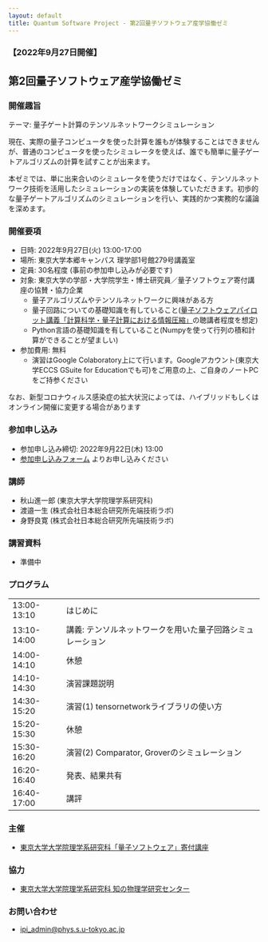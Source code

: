 ```yaml
---
layout: default
title: Quantum Software Project - 第2回量子ソフトウェア産学協働ゼミ
---
```


### 【2022年9月27日開催】
## 第2回量子ソフトウェア産学協働ゼミ

### 開催趣旨

テーマ: 量子ゲート計算のテンソルネットワークシミュレーション

現在、実際の量子コンピュータを使った計算を誰もが体験することはできませんが、普通のコンピュータを使ったシミュレータを使えば、誰でも簡単に量子ゲートアルゴリズムの計算を試すことが出来ます。

本ゼミでは、単に出来合いのシミュレータを使うだけではなく、テンソルネットワーク技術を活用したシミュレーションの実装を体験していただきます。初歩的な量子ゲートアルゴリズムのシミュレーションを行い、実践的かつ実務的な議論を深めます。

### 開催要項

* 日時: 2022年9月27日(火) 13:00-17:00
* 場所: 東京大学本郷キャンパス 理学部1号館279号講義室
* 定員: 30名程度 (事前の参加申し込みが必要です)
* 対象: 東京大学の学部・大学院学生・博士研究員／量子ソフトウェア寄付講座の協賛・協力企業
   * 量子アルゴリズムやテンソルネットワークに興味がある方
   * 量子回路についての基礎知識を有していること([量子ソフトウェアパイロット講義「計算科学・量子計算における情報圧縮」](https://github.com/utokyo-qsw/data-compression/blob/main/README.md)の聴講者程度を想定)
	* Python言語の基礎知識を有していること(Numpyを使って行列の積和計算ができることが望ましい)
* 参加費用: 無料
    * 演習はGoogle Colaboratory上にて行います。Googleアカウント(東京大学ECCS GSuite for Educationでも可)をご用意の上、ご自身のノートPCをご持参ください

なお、新型コロナウィルス感染症の拡大状況によっては、ハイブリッドもしくはオンライン開催に変更する場合があります

### 参加申し込み

* 参加申し込み締切: 2022年9月22日(木) 13:00
* [参加申し込みフォーム](https://forms.gle/Q1P5yMNYZS2ca9Rk6) よりお申し込みください

### 講師

* 秋山進一郎 (東京大学大学院理学系研究科)
* 渡邉一生 (株式会社日本総合研究所先端技術ラボ)
* 身野良寛 (株式会社日本総合研究所先端技術ラボ)

### 講習資料

* 準備中

### プログラム

<table>
<tr><td>13:00-13:10</td><td>はじめに</td></tr>
<tr><td>13:10-14:00</td><td>講義: テンソルネットワークを用いた量子回路シミュレーション</td></tr>
<tr><td>14:00-14:10</td><td>休憩</td></tr>
<tr><td>14:10-14:30</td><td>演習課題説明</td></tr>

<tr><td>14:30-15:20</td><td>演習(1) tensornetworkライブラリの使い方</td></tr>
<tr><td>15:20-15:30</td><td>休憩</td></tr>
<tr><td>15:30-16:20</td><td>演習(2) Comparator, Groverのシミュレーション</td></tr>
<tr><td>16:20-16:40</td><td>発表、結果共有</td></tr>
<tr><td>16:40-17:00</td><td>講評</td></tr>
</table>

### 主催

* [東京大学大学院理学系研究科「量子ソフトウェア」寄付講座](https://qsw.phys.s.u-tokyo.ac.jp)

### 協力

* [東京大学大学院理学系研究科 知の物理学研究センター](https://www.phys.s.u-tokyo.ac.jp/lp/ipi/)

### お問い合わせ

* [ipi_admin@phys.s.u-tokyo.ac.jp](mailto:ipi_admin@phys.s.u-tokyo.ac.jp)
